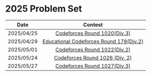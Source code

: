 # 2025 Problem Set

|    Date    |                                           Contest                                            |
|:----------:|:--------------------------------------------------------------------------------------------:|
| 2025/04/25 |            [Codeforces Round 1020(Div.3)](./0425_Codeforces_Round_1020(Div_3).md)            |
| 2025/04/29 | [Educational Codeforces Round 178(Div.2)](./0429_Educational_Codeforces_Round_178(Div_2).md) |
| 2025/05/01 |            [Codeforces Round 1022(Div.2)](./0501_Codeforces_Round_1022(Div_2).md)            |
| 2025/05/24 |          [Codeforces Round 1026 (Div. 2)](./0524_Codeforces_Round_1026(Div_2).md)            |
| 2025/05/27 |            [Codeforces Round 1027(Div.3)](./0527_Codeforces_Round_1027(Div_3).md)            |


